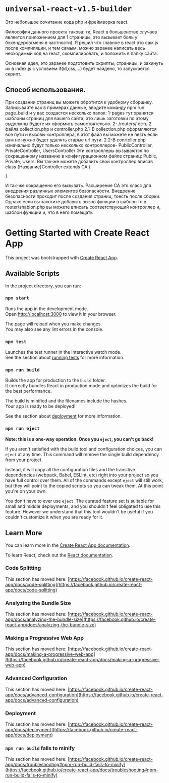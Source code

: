# `universal-react-v1.5-builder`

Это небольшое сочитание кода php и фреймворка react.

Философия данного проекта такова: тк, React в большенстве случаев является приложением для 1 страницы, это вызывает боль у бэкендеров(меня в частности).
Я решил что главное в react это сам js после компиляции, и тем самым, можно заранее написать весь неоходимый код на react, скомпилировать, и положить в папку сайта.

Основная идея, это заранее подготовить скрипты, страницы, и закинуть их в index.js с условием if(id,css,...) будет найдено, то запускается скрипт.

## Способ использования.
При создании страниц вы можете обротится к удобному сборщику.
Записывайте как в примерах данные, вводите команду npm run page_build
и у вас создастся несколько папок:
1-pages тут хранятся шаблоны страниц для вашего сайта, это лишь заготовки по этому выдолжны будете их оформить самостоятельно.
2-./routers/ есть 2 файла collection.php и controller.php
2.1-В collection.php оформляются все пути и вызовы контроллера, в этот файл вы можете не лезть если вам не нужно будет удалять старые url пути.
2.2-В conrtoller.php изначально будут только несколько контроллеров- PublicController, PrivateController, UsersController
Эти контроллеры вызываются по сокращенному названию в конфигурационном файле страниц: Public, Private, Users.
Вы так-же можете добавить свой контроллер вписав 
    class {Название}Controller extends CA {
    
    } 
И так-же сокращенно его вызывать.
Расширение CA это класс для внедрения различных элементов безопасности.
Внедрение безопасности проходит после создания страниц, тоесть после сборки.
Однако если вы захотите добавить вызов функции в шаблон то в router/shablon.php вы можете вписать соответствующий контроллер и, шаблон функции и, что в него помещать



# Getting Started with Create React App

This project was bootstrapped with [Create React App](https://github.com/facebook/create-react-app).

## Available Scripts

In the project directory, you can run:

### `npm start`

Runs the app in the development mode.\
Open [http://localhost:3000](http://localhost:3000) to view it in your browser.

The page will reload when you make changes.\
You may also see any lint errors in the console.

### `npm test`

Launches the test runner in the interactive watch mode.\
See the section about [running tests](https://facebook.github.io/create-react-app/docs/running-tests) for more information.

### `npm run build`

Builds the app for production to the `build` folder.\
It correctly bundles React in production mode and optimizes the build for the best performance.

The build is minified and the filenames include the hashes.\
Your app is ready to be deployed!

See the section about [deployment](https://facebook.github.io/create-react-app/docs/deployment) for more information.

### `npm run eject`

**Note: this is a one-way operation. Once you `eject`, you can't go back!**

If you aren't satisfied with the build tool and configuration choices, you can `eject` at any time. This command will remove the single build dependency from your project.

Instead, it will copy all the configuration files and the transitive dependencies (webpack, Babel, ESLint, etc) right into your project so you have full control over them. All of the commands except `eject` will still work, but they will point to the copied scripts so you can tweak them. At this point you're on your own.

You don't have to ever use `eject`. The curated feature set is suitable for small and middle deployments, and you shouldn't feel obligated to use this feature. However we understand that this tool wouldn't be useful if you couldn't customize it when you are ready for it.

## Learn More

You can learn more in the [Create React App documentation](https://facebook.github.io/create-react-app/docs/getting-started).

To learn React, check out the [React documentation](https://reactjs.org/).

### Code Splitting

This section has moved here: [https://facebook.github.io/create-react-app/docs/code-splitting](https://facebook.github.io/create-react-app/docs/code-splitting)

### Analyzing the Bundle Size

This section has moved here: [https://facebook.github.io/create-react-app/docs/analyzing-the-bundle-size](https://facebook.github.io/create-react-app/docs/analyzing-the-bundle-size)

### Making a Progressive Web App

This section has moved here: [https://facebook.github.io/create-react-app/docs/making-a-progressive-web-app](https://facebook.github.io/create-react-app/docs/making-a-progressive-web-app)

### Advanced Configuration

This section has moved here: [https://facebook.github.io/create-react-app/docs/advanced-configuration](https://facebook.github.io/create-react-app/docs/advanced-configuration)

### Deployment

This section has moved here: [https://facebook.github.io/create-react-app/docs/deployment](https://facebook.github.io/create-react-app/docs/deployment)

### `npm run build` fails to minify

This section has moved here: [https://facebook.github.io/create-react-app/docs/troubleshooting#npm-run-build-fails-to-minify](https://facebook.github.io/create-react-app/docs/troubleshooting#npm-run-build-fails-to-minify)
